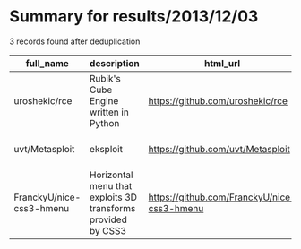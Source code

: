 
# Summary for results/2013/12/03
    
3 records found after deduplication

| full_name | description | html_url | matched_list | matched_count | pushed_at | size | stargazers_count | language | forks_count | vul_ids |
|--------------------------|--------------------------------------------------------------|---------------------------------------------|----------------------------------|-----------------|---------------------------|--------|--------------------|------------|---------------|-----------|
| uroshekic/rce | Rubik's Cube Engine written in Python | https://github.com/uroshekic/rce | ['rce'] | 1 | 2013-12-03 11:21:02+00:00 | 204 | 1 | Python | 0 | [] |
| uvt/Metasploit | eksploit | https://github.com/uvt/Metasploit | ['metasploit module OR payload'] | 1 | 2013-12-03 03:52:03+00:00 | 104 | 0 | nan | 0 | [] |
| FranckyU/nice-css3-hmenu | Horizontal menu that exploits 3D transforms provided by CSS3 | https://github.com/FranckyU/nice-css3-hmenu | ['exploit'] | 1 | 2013-12-03 08:40:30+00:00 | 292 | 7 | CSS | 1 | [] |
